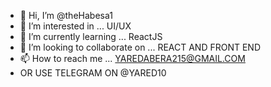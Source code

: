 - 👋 Hi, I’m @theHabesa1
- 👀 I’m interested in ... UI/UX
- 🌱 I’m currently learning ... ReactJS
- 💞️ I’m looking to collaborate on ... REACT AND FRONT END
- 📫 How to reach me ... YAREDABERA215@GMAIL.COM
- OR USE TELEGRAM ON @YARED10

<!---
theHabesa1/theHabesa1 is a ✨ special ✨ repository because its `README.md` (this file) appears on your GitHub profile.
You can click the Preview link to take a look at your changes.
--->
